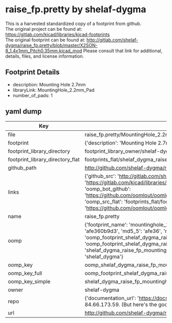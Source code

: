 # raise_fp.pretty by shelaf-dygma  
This is a harvested standardized copy of a footprint from github.  
The original project can be found at:  
https://gitlab.com/kicad/libraries/kicad-footprints  
The original footprint can be found at:
http://gitlab.com/shelaf-dygma/raise_fp.pretty/blob/master/X2SON-8_1.4x1mm_Pitch0.35mm.kicad_mod
Please consult that link for additional, details, files, and license information.  
## Footprint Details
* description: Mounting Hole 2.7mm  
* libraryLink: MountingHole_2.2mm_Pad  
* number_of_pads: 1  
## yaml dump  
| Key | Value |  
| --- | --- |  
| file | raise_fp.pretty/MountingHole_2.2mm_Pad.kicad_mod |  
| footprint | {'description': 'Mounting Hole 2.7mm', 'libraryLink': 'MountingHole_2.2mm_Pad', 'number_of_pads': 1} |  
| footprint_library_directory | footprint_library_owner/shelaf-dygma_raise_fp.pretty |  
| footprint_library_directory_flat | footprints_flat/shelaf_dygma_raise_fp_mountinghole_2_2mm_pad/working |  
| github_path | http://github.com/shelaf-dygma/raise_fp.pretty/blob/master/MountingHole_2.2mm_Pad.kicad_mod |  
| links | {'github_src': 'http://gitlab.com/shelaf-dygma/raise_fp.pretty/blob/master/X2SON-8_1.4x1mm_Pitch0.35mm.kicad_mod', 'github_src_repo': 'https://gitlab.com/kicad/libraries/kicad-footprints', 'oomp_bot': 'footprints/shelaf_dygma_raise_fp_mountinghole_2_2mm_pad/working', 'oomp_bot_github': 'https://github.com/oomlout/oomlout_oomp_footprint_bot/tree/main/footprints/shelaf_dygma_raise_fp_mountinghole_2_2mm_pad/working', 'oomp_src_flat': 'footprints_flat/footprints_flat/shelaf_dygma_raise_fp_mountinghole_2_2mm_pad/working', 'oomp_src_flat_github': 'https://github.com/oomlout/oomlout_oomp_footprint_src/tree/main/footprints_flat/shelaf_dygma_raise_fp_mountinghole_2_2mm_pad/working'} |  
| name | raise_fp.pretty |  
| oomp | {'footprint_name': 'mountinghole_2_2mm_pad', 'library_name': 'raise_fp', 'md5': 'afe360b9d3ff5345b05629594736aa43', 'md5_10': 'afe360b9d3', 'md5_5': 'afe36', 'md5_6': 'afe360', 'oomp_key': 'oomp_shelaf_dygma_raise_fp_mountinghole_2_2mm_pad', 'oomp_key_extra': 'oomp_footprint_shelaf_dygma_raise_fp_mountinghole_2_2mm_pad', 'oomp_key_full': 'oomp_footprint_shelaf_dygma_raise_fp_mountinghole_2_2mm_pad_afe360', 'oomp_key_simple': 'shelaf_dygma_raise_fp_mountinghole_2_2mm_pad', 'original_filename': 'raise_fp.pretty/MountingHole_2.2mm_Pad.kicad_mod', 'owner_name': 'shelaf_dygma'} |  
| oomp_key | oomp_shelaf_dygma_raise_fp_mountinghole_2_2mm_pad |  
| oomp_key_full | oomp_footprint_shelaf_dygma_raise_fp_mountinghole_2_2mm_pad |  
| oomp_key_simple | shelaf_dygma_raise_fp_mountinghole_2_2mm_pad |  
| owner | shelaf-dygma |  
| repo | {'documentation_url': 'https://docs.github.com/rest/overview/resources-in-the-rest-api#rate-limiting', 'message': "API rate limit exceeded for 84.66.173.59. (But here's the good news: Authenticated requests get a higher rate limit. Check out the documentation for more details.)"} |  
| url | http://github.com/shelaf-dygma/raise_fp.pretty |  

